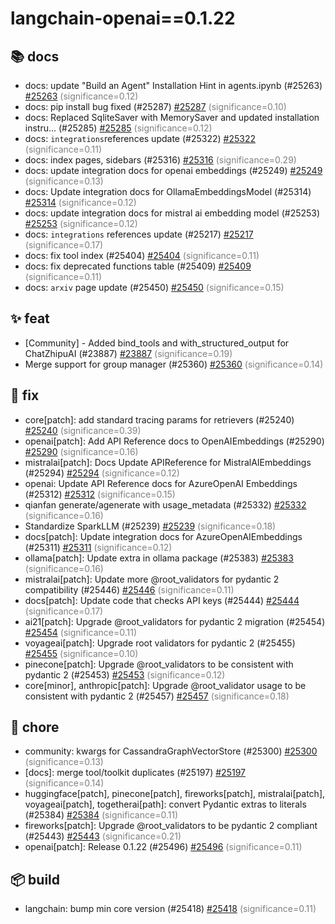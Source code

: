 # langchain-openai==0.1.22
## 📚 docs
- docs: update "Build an Agent" Installation Hint in agents.ipynb (#25263) [#25263](https://github.com/langchain-ai/langchain/pull/25263) <span style='color:grey;'>(significance=0.12)</span>
- docs: pip install bug fixed (#25287) [#25287](https://github.com/langchain-ai/langchain/pull/25287) <span style='color:grey;'>(significance=0.10)</span>
- docs: Replaced SqliteSaver with MemorySaver and updated installation instru… (#25285) [#25285](https://github.com/langchain-ai/langchain/pull/25285) <span style='color:grey;'>(significance=0.12)</span>
- docs: `integrations`references update (#25322) [#25322](https://github.com/langchain-ai/langchain/pull/25322) <span style='color:grey;'>(significance=0.11)</span>
- docs: index pages, sidebars (#25316) [#25316](https://github.com/langchain-ai/langchain/pull/25316) <span style='color:grey;'>(significance=0.29)</span>
- docs: update integration docs for openai embeddings (#25249) [#25249](https://github.com/langchain-ai/langchain/pull/25249) <span style='color:grey;'>(significance=0.13)</span>
- docs: Update integration docs for OllamaEmbeddingsModel (#25314) [#25314](https://github.com/langchain-ai/langchain/pull/25314) <span style='color:grey;'>(significance=0.12)</span>
- docs: update integration docs for mistral ai embedding model (#25253) [#25253](https://github.com/langchain-ai/langchain/pull/25253) <span style='color:grey;'>(significance=0.12)</span>
- docs: `integrations` references update (#25217) [#25217](https://github.com/langchain-ai/langchain/pull/25217) <span style='color:grey;'>(significance=0.17)</span>
- docs: fix tool index (#25404) [#25404](https://github.com/langchain-ai/langchain/pull/25404) <span style='color:grey;'>(significance=0.11)</span>
- docs: fix deprecated functions table (#25409) [#25409](https://github.com/langchain-ai/langchain/pull/25409) <span style='color:grey;'>(significance=0.11)</span>
- docs: `arxiv` page update (#25450) [#25450](https://github.com/langchain-ai/langchain/pull/25450) <span style='color:grey;'>(significance=0.15)</span>
## ✨ feat
- [Community] - Added bind_tools and with_structured_output for ChatZhipuAI (#23887) [#23887](https://github.com/langchain-ai/langchain/pull/23887) <span style='color:grey;'>(significance=0.19)</span>
- Merge support for group manager (#25360) [#25360](https://github.com/langchain-ai/langchain/pull/25360) <span style='color:grey;'>(significance=0.14)</span>
## 🐛 fix
- core[patch]: add standard tracing params for retrievers (#25240) [#25240](https://github.com/langchain-ai/langchain/pull/25240) <span style='color:grey;'>(significance=0.39)</span>
- openai[patch]: Add API Reference docs to OpenAIEmbeddings (#25290) [#25290](https://github.com/langchain-ai/langchain/pull/25290) <span style='color:grey;'>(significance=0.16)</span>
- mistralai[patch]: Docs Update APIReference for MistralAIEmbeddings (#25294) [#25294](https://github.com/langchain-ai/langchain/pull/25294) <span style='color:grey;'>(significance=0.12)</span>
- openai: Update API Reference docs for AzureOpenAI Embeddings (#25312) [#25312](https://github.com/langchain-ai/langchain/pull/25312) <span style='color:grey;'>(significance=0.15)</span>
- qianfan generate/agenerate with usage_metadata (#25332) [#25332](https://github.com/langchain-ai/langchain/pull/25332) <span style='color:grey;'>(significance=0.16)</span>
- Standardize SparkLLM (#25239) [#25239](https://github.com/langchain-ai/langchain/pull/25239) <span style='color:grey;'>(significance=0.18)</span>
- docs[patch]: Update integration docs for AzureOpenAIEmbeddings (#25311) [#25311](https://github.com/langchain-ai/langchain/pull/25311) <span style='color:grey;'>(significance=0.12)</span>
- ollama[patch]: Update extra in ollama package (#25383) [#25383](https://github.com/langchain-ai/langchain/pull/25383) <span style='color:grey;'>(significance=0.16)</span>
- mistralai[patch]: Update more @root_validators for pydantic 2 compatibility (#25446) [#25446](https://github.com/langchain-ai/langchain/pull/25446) <span style='color:grey;'>(significance=0.11)</span>
- docs[patch]: Update code that checks API keys (#25444) [#25444](https://github.com/langchain-ai/langchain/pull/25444) <span style='color:grey;'>(significance=0.17)</span>
- ai21[patch]: Upgrade @root_validators for pydantic 2 migration (#25454) [#25454](https://github.com/langchain-ai/langchain/pull/25454) <span style='color:grey;'>(significance=0.11)</span>
- voyageai[patch]: Upgrade root validators for pydantic 2 (#25455) [#25455](https://github.com/langchain-ai/langchain/pull/25455) <span style='color:grey;'>(significance=0.10)</span>
- pinecone[patch]: Upgrade @root_validators to be consistent with pydantic 2 (#25453) [#25453](https://github.com/langchain-ai/langchain/pull/25453) <span style='color:grey;'>(significance=0.12)</span>
- core[minor], anthropic[patch]: Upgrade @root_validator usage to be consistent with pydantic 2 (#25457) [#25457](https://github.com/langchain-ai/langchain/pull/25457) <span style='color:grey;'>(significance=0.18)</span>
## 🔧 chore
- community: kwargs for CassandraGraphVectorStore (#25300) [#25300](https://github.com/langchain-ai/langchain/pull/25300) <span style='color:grey;'>(significance=0.13)</span>
- [docs]: merge tool/toolkit duplicates (#25197) [#25197](https://github.com/langchain-ai/langchain/pull/25197) <span style='color:grey;'>(significance=0.14)</span>
- huggingface[patch], pinecone[patch], fireworks[patch], mistralai[patch], voyageai[patch], togetherai[path]: convert Pydantic extras to literals (#25384) [#25384](https://github.com/langchain-ai/langchain/pull/25384) <span style='color:grey;'>(significance=0.11)</span>
- fireworks[patch]: Upgrade @root_validators to be pydantic 2 compliant  (#25443) [#25443](https://github.com/langchain-ai/langchain/pull/25443) <span style='color:grey;'>(significance=0.21)</span>
- openai[patch]: Release 0.1.22 (#25496) [#25496](https://github.com/langchain-ai/langchain/pull/25496) <span style='color:grey;'>(significance=0.11)</span>
## 📦 build
- langchain: bump min core version (#25418) [#25418](https://github.com/langchain-ai/langchain/pull/25418) <span style='color:grey;'>(significance=0.11)</span>
